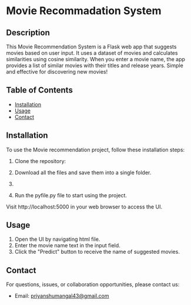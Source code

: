 # Movie Recommadation System 

## Description

This Movie Recommendation System is a Flask web app that suggests movies based on user input. It uses a dataset of movies and calculates similarities using cosine similarity. When you enter a movie name, the app provides a list of similar movies with their titles and release years. Simple and effective for discovering new movies!

## Table of Contents

- [Installation](#installation)
- [Usage](#usage)
- [Contact](#contact)


## Installation

To use the Movie recommendation project, follow these installation steps:

1. Clone the repository:

2. Download all the files and save them into a single folder.
3. 
4. Run the pyfile.py file to start using the project.

Visit http://localhost:5000 in your web browser to access the UI.

## Usage

1. Open the UI by navigating html file.
2. Enter the movie name text in the input field.
3. Click the "Predict" button to receive the name of suggested movies.


## Contact

For questions, issues, or collaboration opportunities, please contact us:

- Email: priyanshumangal43@gmail.com






